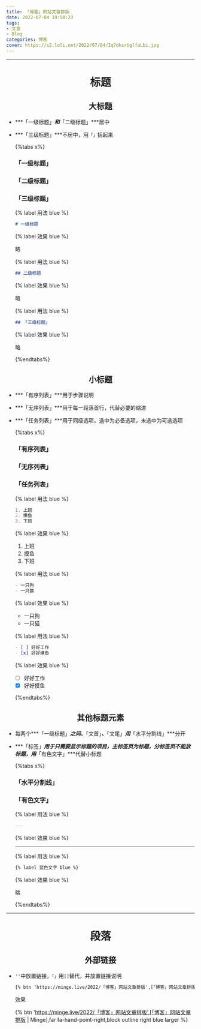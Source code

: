 ```yaml
---
title: 「博客」网站文章排版
date: 2022-07-04 19:58:23
tags: 
- 文章
- Blog
categories: 博客
cover: https://s2.loli.net/2022/07/04/Iq7dksrUglfaLbi.jpg 
---
```


---

# <center>标题

## <center>大标题

- ***「一级标题」***和***「二级标题」***居中

- ***「三级标题」***不居中，用`「」`括起来

  {%tabs x%}

  <!--tab 大标题-->

  ### 「一级标题」

  ### 「二级标题」

  ### 「三级标题」

  <!--endtab-->

  <!--tab 一级标题-->

  {% label 用法 blue %}

  ~~~markdown
  # 一级标题
  ~~~

  {% label 效果 blue %}

  略

  <!--endtab-->

  <!--tab 二级标题-->

  {% label 用法 blue %}

  ~~~markdown
  ## 二级标题
  ~~~

  {% label 效果 blue %}

  略

  <!--endtab-->

  <!--tab 三级标题-->

  {% label 用法 blue %}

  ~~~markdown
  ## 「三级标题」
  ~~~

  {% label 效果 blue %}

  略

  <!--endtab-->

  {%endtabs%}

## <center>小标题

- ***「有序列表」***用于步骤说明

- ***「无序列表」***用于每一段落首行，代替必要的缩进

- ***「任务列表」***用于同级选项，选中为必备选项，未选中为可选选项

  {%tabs x%}

  <!--tab 小标题-->

  ### 「有序列表」

  ### 「无序列表」

  ### 「任务列表」

  <!--endtab-->

  <!--tab 有序列表-->

  {% label 用法 blue %}

  ~~~markdown
  1. 上班
  2. 摸鱼
  3. 下班
  ~~~

  {% label 效果 blue %}

  1. 上班
  2. 摸鱼
  3. 下班

  <!--endtab-->

  <!--tab 无序列表-->

  {% label 用法 blue %}

  ~~~markdown
  - 一只狗
  - 一只猫
  ~~~

  {% label 效果 blue %}

  - 一只狗
  - 一只猫

  <!--endtab-->

  <!--tab 任务列表-->

  {% label 用法 blue %}

  ~~~markdown
  - [ ] 好好工作
  - [x] 好好摸鱼
  ~~~
  
  {% label 效果 blue %}
  
  - [ ] 好好工作
  - [x] 好好摸鱼

  <!--endtab-->
  
  {%endtabs%}

## <center>其他标题元素

- 每两个***「一级标题」***之间、***「文首」***、***「文尾」***用***「水平分割线」***分开

- ***「标签」***用于只需要显示标题的项目，主标签页为标题，分标签页不能放标题，用***「有色文字」***代替小标题

  {%tabs x%}

  <!--tab 其他标题元素-->

  ### 「水平分割线」

  ### 「有色文字」

  <!--endtab-->

  <!--tab 水平分割线-->

  {% label 用法 blue %}

  ~~~markdown
  ---
  ~~~

  {% label 效果 blue %}

  ---

  <!--endtab-->

  <!--tab 有色文字-->

  {% label 用法 blue %}

  ~~~markdown
  {% label 蓝色文字 blue %}
  ~~~

  {% label 效果 blue %}

  略

  <!--endtab-->

  {%endtabs%}

---

# <center>段落

## <center>外部链接

- `''`中放置链接，`「」`用`[]`替代，并放置链接说明

  ~~~markdown
  {% btn 'https://minge.live/2022/「博客」网站文章排版',[「博客」网站文章排版 | Minge],far fa-hand-point-right,block outline right blue larger %}
  ~~~

  效果

  {% btn 'https://minge.live/2022/「博客」网站文章排版',[「博客」网站文章排版 | Minge],far fa-hand-point-right,block outline right blue larger %}

## 


